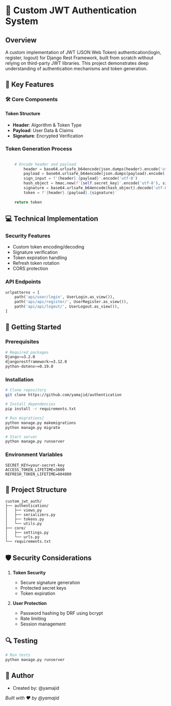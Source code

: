 # 🔐 Custom JWT Authentication System

## Overview
A custom implementation of JWT (JSON Web Token) authentication(login, register, logout) for Django Rest Framework, built from scratch without relying on third-party JWT libraries. This project demonstrates deep understanding of authentication mechanisms and token generation.

## 🌟 Key Features



### 🛠 Core Components


#### Token Structure
- **Header**: Algorithm & Token Type
- **Payload**: User Data & Claims
- **Signature**: Encrypted Verification

### Token Generation Process
```python
    
    # Encode header and payload
        header = base64.urlsafe_b64encode(json.dumps(header).encode('utf-8')).decode('utf-8').replace('=', '')
        payload = base64.urlsafe_b64encode(json.dumps(payload).encode('utf-8')).decode('utf-8').replace('=', '')
        sign_input = f'{header}.{payload}'.encode('utf-8')
        hash_object = hmac.new(f'{self.secret_key}'.encode('utf-8'), sign_input, hashlib.sha256).digest()
        signature = base64.urlsafe_b64encode(hash_object).decode('utf-8').replace('=', '')
        token = f'{header}.{payload}.{signature}'
    
    return token
```

## 💻 Technical Implementation

### Security Features
- Custom token encoding/decoding
- Signature verification
- Token expiration handling
- Refresh token rotation
- CORS protection

### API Endpoints
```python
urlpatterns = [
    path('api/user/login', UserLogin.as_view()),
    path('api/api/register/', UserRegister.as_view()),
    path('api/api/logout/', UserLogout.as_view()),
]
```

## 🚀 Getting Started

### Prerequisites
```bash
# Required packages
Django>=3.2.0
djangorestframework>=3.12.0
python-dotenv>=0.19.0
```

### Installation
```bash
# Clone repository
git clone https://github.com/yamajid/authentication

# Install dependencies
pip install -r requirements.txt

# Run migrations]
python manage.py makemigrations
python manage.py migrate

# Start server
python manage.py runserver
```


### Environment Variables
```env
SECRET_KEY=your-secret-key
ACCESS_TOKEN_LIFETIME=3600
REFRESH_TOKEN_LIFETIME=604800
```

## 📝 Project Structure
```
custom_jwt_auth/
├── authentication/
│   ├── views.py
│   ├── serializers.py
│   ├── tokens.py
│   └── utils.py
├── core/
│   ├── settings.py
│   └── urls.py
└── requirements.txt
```

## 🛡️ Security Considerations

1. **Token Security**
   - Secure signature generation
   - Protected secret keys
   - Token expiration

2. **User Protection**
   - Password hashing by DRF using bcrypt
   - Rate limiting
   - Session management

## 🔍 Testing
```bash
# Run tests
python manage.py runserver

```

## 👤 Author
- Created by: @yamajid






*Built with ❤️ by @yamajid*

